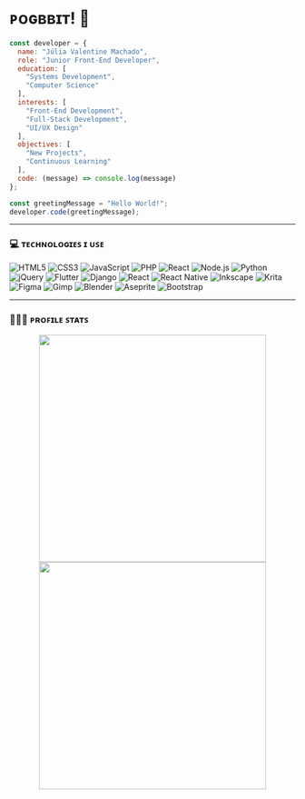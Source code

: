 # ᴘᴏɢʙʙɪᴛ! 👾

```js
const developer = {
  name: "Júlia Valentine Machado",
  role: "Junior Front-End Developer",
  education: [
    "Systems Development",
    "Computer Science"
  ],
  interests: [
    "Front-End Development", 
    "Full-Stack Development", 
    "UI/UX Design"
  ],
  objectives: [
    "New Projects", 
    "Continuous Learning"
  ],
  code: (message) => console.log(message)
};

const greetingMessage = "Hello World!";
developer.code(greetingMessage);
```
***

### 💻 ᴛᴇᴄʜɴᴏʟᴏɢɪᴇꜱ ɪ ᴜꜱᴇ
![HTML5](https://img.shields.io/badge/HTML5-282C34?style=for-the-badge&logo=html5&logoColor=E34F26)
![CSS3](https://img.shields.io/badge/CSS3-282C34?style=for-the-badge&logo=css3&logoColor=1572B6)
![JavaScript](https://img.shields.io/badge/JavaScript-282C34?style=for-the-badge&logo=javascript&logoColor=F7DF1E)
![PHP](https://img.shields.io/badge/PHP-282C34?style=for-the-badge&logo=php&logoColor=777BB4)
![React](https://img.shields.io/badge/React-282C34?style=for-the-badge&logo=react&logoColor=61DAFB)
![Node.js](https://img.shields.io/badge/Node.js-282C34?style=for-the-badge&logo=node.js&logoColor=339933)
![Python](https://img.shields.io/badge/Python-282C34?style=for-the-badge&logo=python&logoColor=3776AB)
![jQuery](https://img.shields.io/badge/jquery-282C34?style=for-the-badge&logo=jquery&logoColor=0769AD) 
![Flutter](https://img.shields.io/badge/Flutter-282C34?style=for-the-badge&logo=Flutter&logoColor=02569B) 
![Django](https://img.shields.io/badge/django-282C34?style=for-the-badge&logo=django&logoColor=092E20) 
![React](https://img.shields.io/badge/react-282C34?style=for-the-badge&logo=react&logoColor=61DAFB) 
![React Native](https://img.shields.io/badge/react_native-282C34?style=for-the-badge&logo=react&logoColor=61DAFB) 
![Inkscape](https://img.shields.io/badge/Inkscape-282C34?style=for-the-badge&logo=inkscape&logoColor=e0e0e0) 
![Krita](https://img.shields.io/badge/Krita-282C34?style=for-the-badge&logo=krita&logoColor=EEF37B) 
![Figma](https://img.shields.io/badge/figma-282C34?style=for-the-badge&logo=figma&logoColor=F24E1E) 
![Gimp](https://img.shields.io/badge/Gimp-282C34?style=for-the-badge&logo=gimp&logoColor=657D8B) 
![Blender](https://img.shields.io/badge/blender-282C34?style=for-the-badge&logo=blender&logoColor=F5792A) 
![Aseprite](https://img.shields.io/badge/Aseprite-282C34?style=for-the-badge&logo=Aseprite&logoColor=7D929E) 
![Bootstrap](https://img.shields.io/badge/bootstrap-282C34?style=for-the-badge&logo=bootstrap&logoColor=8511FA)

***

### 🙇🏻‍♀️ ᴘʀᴏꜰɪʟᴇ ꜱᴛᴀᴛꜱ
<p align="center">
  <img src="https://github-readme-stats.vercel.app/api?username=pogbbit&show_icons=true&theme=one_dark_pro&count_private=true&card_width=400&hide_border=true" width="400px">
  <img src="https://github-readme-stats.vercel.app/api/top-langs/?username=pogbbit&layout=compact&theme=one_dark_pro&card_width=400&hide_border=true" width="400px">
</p>

